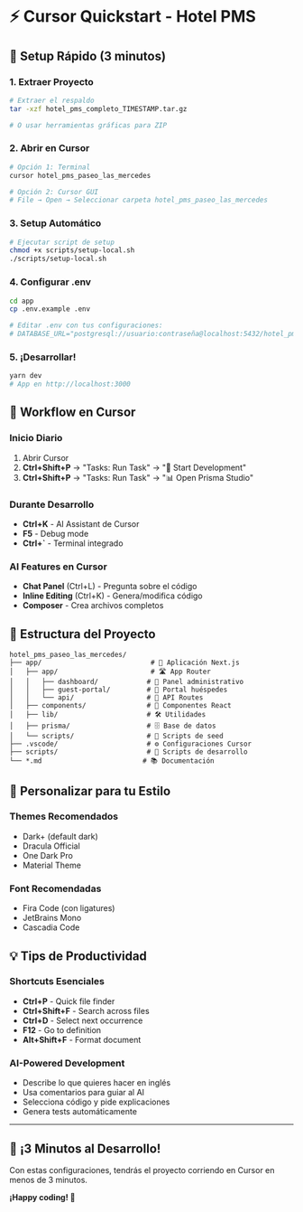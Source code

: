 
# ⚡ Cursor Quickstart - Hotel PMS

## 🚀 Setup Rápido (3 minutos)

### 1. **Extraer Proyecto**
```bash
# Extraer el respaldo
tar -xzf hotel_pms_completo_TIMESTAMP.tar.gz

# O usar herramientas gráficas para ZIP
```

### 2. **Abrir en Cursor**
```bash
# Opción 1: Terminal
cursor hotel_pms_paseo_las_mercedes

# Opción 2: Cursor GUI
# File → Open → Seleccionar carpeta hotel_pms_paseo_las_mercedes
```

### 3. **Setup Automático**
```bash
# Ejecutar script de setup
chmod +x scripts/setup-local.sh
./scripts/setup-local.sh
```

### 4. **Configurar .env**
```bash
cd app
cp .env.example .env

# Editar .env con tus configuraciones:
# DATABASE_URL="postgresql://usuario:contraseña@localhost:5432/hotel_pms_dev"
```

### 5. **¡Desarrollar!**
```bash
yarn dev
# App en http://localhost:3000
```

## 🎯 Workflow en Cursor

### **Inicio Diario**
1. Abrir Cursor
2. **Ctrl+Shift+P** → "Tasks: Run Task" → "🚀 Start Development"
3. **Ctrl+Shift+P** → "Tasks: Run Task" → "📊 Open Prisma Studio"

### **Durante Desarrollo**
- **Ctrl+K** - AI Assistant de Cursor
- **F5** - Debug mode
- **Ctrl+`** - Terminal integrado

### **AI Features en Cursor**
- **Chat Panel** (Ctrl+L) - Pregunta sobre el código
- **Inline Editing** (Ctrl+K) - Genera/modifica código
- **Composer** - Crea archivos completos

## 📁 Estructura del Proyecto

```
hotel_pms_paseo_las_mercedes/
├── app/                           # 📱 Aplicación Next.js
│   ├── app/                       # 🛣️ App Router
│   │   ├── dashboard/            # 🏢 Panel administrativo
│   │   ├── guest-portal/         # 🚪 Portal huéspedes
│   │   └── api/                  # 🔌 API Routes
│   ├── components/               # 🧩 Componentes React
│   ├── lib/                      # 🛠️ Utilidades
│   ├── prisma/                   # 🗄️ Base de datos
│   └── scripts/                  # 📜 Scripts de seed
├── .vscode/                      # ⚙️ Configuraciones Cursor
├── scripts/                      # 🤖 Scripts de desarrollo
└── *.md                         # 📚 Documentación
```

## 🎨 Personalizar para tu Estilo

### **Themes Recomendados**
- Dark+ (default dark)
- Dracula Official
- One Dark Pro
- Material Theme

### **Font Recomendadas**
- Fira Code (con ligatures)
- JetBrains Mono
- Cascadia Code

## 💡 Tips de Productividad

### **Shortcuts Esenciales**
- **Ctrl+P** - Quick file finder
- **Ctrl+Shift+F** - Search across files
- **Ctrl+D** - Select next occurrence
- **F12** - Go to definition
- **Alt+Shift+F** - Format document

### **AI-Powered Development**
- Describe lo que quieres hacer en inglés
- Usa comentarios para guiar al AI
- Selecciona código y pide explicaciones
- Genera tests automáticamente

---

## 🎯 **¡3 Minutos al Desarrollo!**

Con estas configuraciones, tendrás el proyecto corriendo en Cursor en menos de 3 minutos.

**¡Happy coding! 🚀**
